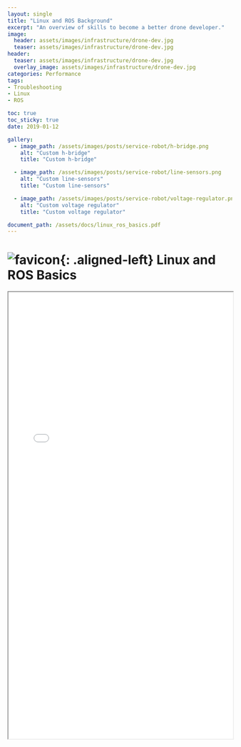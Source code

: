 ```yaml
---
layout: single
title: "Linux and ROS Background"
excerpt: "An overview of skills to become a better drone developer."
image:
  header: assets/images/infrastructure/drone-dev.jpg
  teaser: assets/images/infrastructure/drone-dev.jpg
header:
  teaser: assets/images/infrastructure/drone-dev.jpg
  overlay_image: assets/images/infrastructure/drone-dev.jpg
categories: Performance
tags:
- Troubleshooting
- Linux
- ROS

toc: true
toc_sticky: true
date: 2019-01-12

gallery:
  - image_path: /assets/images/posts/service-robot/h-bridge.png
    alt: "Custom h-bridge"
    title: "Custom h-bridge"

  - image_path: /assets/images/posts/service-robot/line-sensors.png
    alt: "Custom line-sensors"
    title: "Custom line-sensors"

  - image_path: /assets/images/posts/service-robot/voltage-regulator.png
    alt: "Custom voltage regulator"
    title: "Custom voltage regulator"

document_path: /assets/docs/linux_ros_basics.pdf
---
```


# ![favicon](/assets/images/favicon.ico){: .aligned-left} Linux and ROS Basics
<iframe src="{{ page.document_path }}" width="100%" height="1000px"></iframe>
